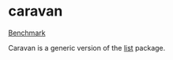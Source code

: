 # caravan

[Benchmark](https://maladroitthief.github.io/caravan/benchmark)

Caravan is a generic version of the [list](https://pkg.go.dev/container/list)
package.

